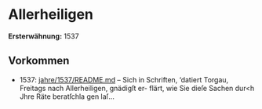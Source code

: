 # Allerheiligen

**Ersterwähnung:** 1537

## Vorkommen
- 1537: [jahre/1537/README.md](../jahre/1537/README.md) – Sich in Schriften,
‘datiert Torgau, Freitags nach Allerheiligen, gnädigſt er-
flärt, wie Sie dieſe Sachen dur<h Jhre Räte beratſchla gen
laſ...
